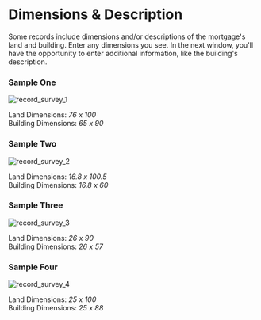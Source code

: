 # Dimensions & Description
<p>Some records include dimensions and/or descriptions of the mortgage's land and building. Enter any dimensions you see. In the next window, you'll have the opportunity to enter additional information, like the building's description.</p>
<div id="accordion-help-modal">
  <h3>Sample One</h3>
  <div class="modal-field-guide" >
    <img src="/images/t_survey_1.png" alt="record_survey_1">
    <p>Land Dimensions: <em>76 x 100</em><br />
       Building Dimensions: <em>65 x 90</em><br />
  </div>
  <h3>Sample Two</h3>
  <div class="modal-field-guide" >
    <img src="/images/t_survey_2.png" alt="record_survey_2">
    <p>Land Dimensions: <em>16.8 x 100.5</em><br />
       Building Dimensions: <em>16.8 x 60</em><br />
  </div>
  <h3>Sample Three</h3>
  <div class="modal-field-guide" >
    <img src="/images/t_survey_3.png" alt="record_survey_3">
    <p>Land Dimensions: <em>26 x 90</em><br />
       Building Dimensions: <em>26 x 57</em><br />
  </div>
  <h3>Sample Four</h3>
  <div class="modal-field-guide" >
    <img src="/images/t_survey_4.png" alt="record_survey_4">
    <p>Land Dimensions: <em>25 x 100</em><br />
       Building Dimensions: <em>25 x 88</em><br />
  </div>
</div>
